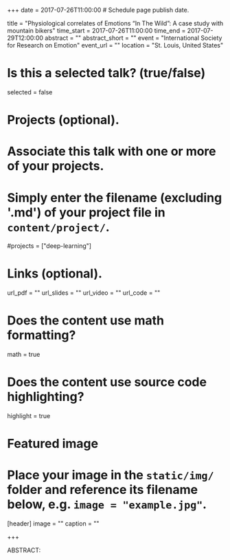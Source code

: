 +++
date = 2017-07-26T11:00:00  # Schedule page publish date.

title = "Physiological correlates of Emotions “In The Wild”: A case study with mountain bikers"
time_start = 2017-07-26T11:00:00
time_end = 2017-07-29T12:00:00
abstract = ""
abstract_short = ""
event = "International Society for Research on Emotion"
event_url = ""
location = "St. Louis, United States"

# Is this a selected talk? (true/false)
selected = false

# Projects (optional).
#   Associate this talk with one or more of your projects.
#   Simply enter the filename (excluding '.md') of your project file in `content/project/`.
#projects = ["deep-learning"]

# Links (optional).
url_pdf = ""
url_slides = ""
url_video = ""
url_code = ""

# Does the content use math formatting?
math = true

# Does the content use source code highlighting?
highlight = true

# Featured image
# Place your image in the `static/img/` folder and reference its filename below, e.g. `image = "example.jpg"`.
[header]
image = ""
caption = ""

+++

ABSTRACT: 
